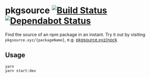 # pkgsource [![Build Status](https://action-badges.now.sh/ffflorian/pkgsource)](https://github.com/ffflorian/pkgsource/actions/) [![Dependabot Status](https://api.dependabot.com/badges/status?host=github&repo=ffflorian/pkgsource)](https://dependabot.com)

Find the source of an npm package in an instant. Try it out by visiting `pkgsource.xyz/{packageName}`, e.g. [pkgsource.xyz/nock](https://pkgsource.xyz/nock)

## Usage

```
yarn
yarn start:dev
```
